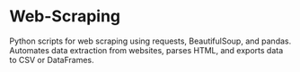# Web-Scraping
Python scripts for web scraping using requests, BeautifulSoup, and pandas. Automates data extraction from websites, parses HTML, and exports data to CSV or DataFrames.
